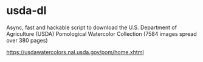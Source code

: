 # usda-dl
Async, fast and hackable script to download the U.S. Department of Agriculture (USDA) Pomological Watercolor Collection (7584 images spread over 380 pages)

https://usdawatercolors.nal.usda.gov/pom/home.xhtml
